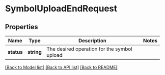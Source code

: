 # SymbolUploadEndRequest

## Properties
Name | Type | Description | Notes
------------ | ------------- | ------------- | -------------
**status** | **string** | The desired operation for the symbol upload | 

[[Back to Model list]](../README.md#documentation-for-models) [[Back to API list]](../README.md#documentation-for-api-endpoints) [[Back to README]](../README.md)


